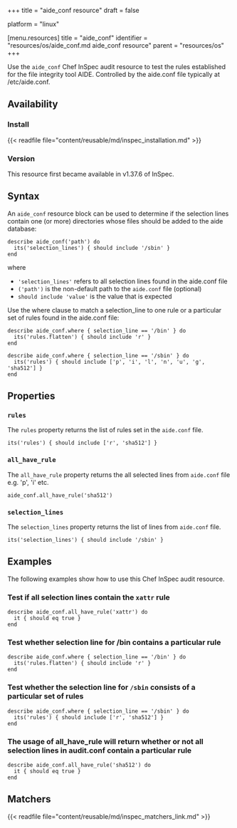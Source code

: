 +++
title = "aide_conf resource"
draft = false

platform = "linux"

[menu.resources]
    title = "aide_conf"
    identifier = "resources/os/aide_conf.md aide_conf resource"
    parent = "resources/os"
+++

Use the `aide_conf` Chef InSpec audit resource to test the rules established for the file integrity tool AIDE. Controlled by the aide.conf file typically at /etc/aide.conf.

## Availability

### Install

{{< readfile file="content/reusable/md/inspec_installation.md" >}}

### Version

This resource first became available in v1.37.6 of InSpec.

## Syntax

An `aide_conf` resource block can be used to determine if the selection lines contain one (or more) directories whose files should be added to the aide database:

    describe aide_conf('path') do
      its('selection_lines') { should include '/sbin' }
    end

where

- `'selection_lines'` refers to all selection lines found in the aide.conf file
- `('path')` is the non-default path to the `aide.conf` file (optional)
- `should include 'value'` is the value that is expected

Use the where clause to match a selection_line to one rule or a particular set of rules found in the aide.conf file:

    describe aide_conf.where { selection_line == '/bin' } do
      its('rules.flatten') { should include 'r' }
    end

    describe aide_conf.where { selection_line == '/sbin' } do
      its('rules') { should include ['p', 'i', 'l', 'n', 'u', 'g', 'sha512'] }
    end

## Properties

### `rules`

The `rules` property returns the list of rules set in the `aide.conf` file.

    its('rules') { should include ['r', 'sha512'] }

### `all_have_rule`

The `all_have_rule` property returns the all selected lines from `aide.conf` file e.g. 'p', 'i' etc.

    aide_conf.all_have_rule('sha512')

### `selection_lines`

The `selection_lines` property returns the list of lines from `aide.conf` file.

    its('selection_lines') { should include '/sbin' }

## Examples

The following examples show how to use this Chef InSpec audit resource.

### Test if all selection lines contain the `xattr` rule

    describe aide_conf.all_have_rule('xattr') do
      it { should eq true }
    end

### Test whether selection line for /bin contains a particular rule

    describe aide_conf.where { selection_line == '/bin' } do
      its('rules.flatten') { should include 'r' }
    end

### Test whether the selection line for `/sbin` consists of a particular set of rules

    describe aide_conf.where { selection_line == '/sbin' } do
      its('rules') { should include ['r', 'sha512'] }
    end

### The usage of all_have_rule will return whether or not all selection lines in audit.conf contain a particular rule

    describe aide_conf.all_have_rule('sha512') do
      it { should eq true }
    end

## Matchers

{{< readfile file="content/reusable/md/inspec_matchers_link.md" >}}
